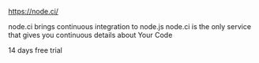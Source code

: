 https://node.ci/

node.ci brings continuous integration to node.js
node.ci is the only service that gives you continuous details about Your Code

14 days free trial

